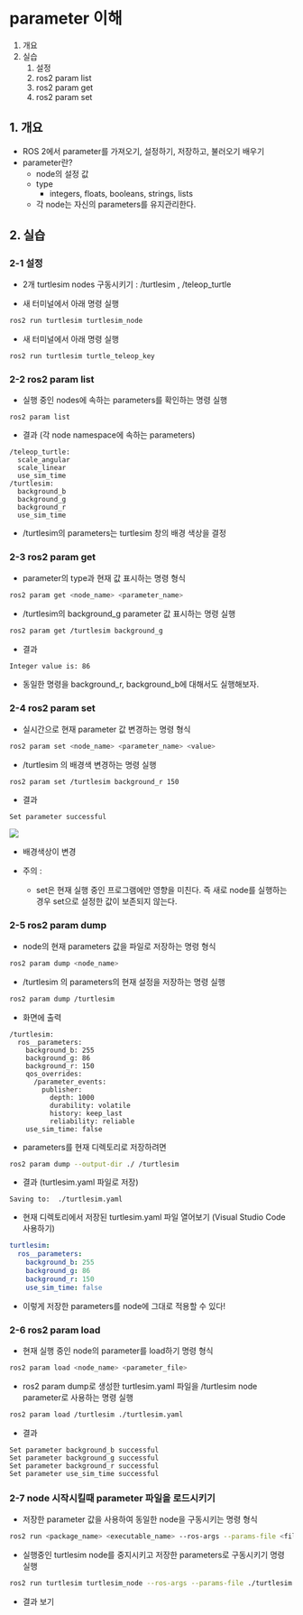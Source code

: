 # parameter 이해
1. 개요
2. 실습
   1. 설정
   2. ros2 param list
   3. ros2 param get
   4. ros2 param set
## 1. 개요
* ROS 2에서 parameter를 가져오기, 설정하기, 저장하고, 불러오기 배우기
* parameter란?
  * node의 설정 값
  * type
    * integers, floats, booleans, strings, lists
  * 각 node는 자신의 parameters를 유지관리한다.

## 2. 실습
### 2-1 설정
* 2개 turtlesim nodes 구동시키기 : /turtlesim ,  /teleop_turtle 

* 새 터미널에서 아래 명령 실행
```bash
ros2 run turtlesim turtlesim_node
```

* 새 터미널에서 아래 명령 실행
```bash
ros2 run turtlesim turtle_teleop_key
```

### 2-2 ros2 param list
* 실행 중인 nodes에 속하는 parameters를 확인하는 명령 실행
```
ros2 param list
```

* 결과 (각 node namespace에 속하는 parameters)
```
/teleop_turtle:
  scale_angular
  scale_linear
  use_sim_time
/turtlesim:
  background_b
  background_g
  background_r
  use_sim_time
```
   * /turtlesim의 parameters는 turtlesim 창의 배경 색상을 결정

### 2-3 ros2 param get
* parameter의 type과 현재 값 표시하는 명령 형식
```bash
ros2 param get <node_name> <parameter_name>
```

* /turtlesim의 background_g parameter 값 표시하는 명령 실행
```bash
ros2 param get /turtlesim background_g
```

* 결과
```bash
Integer value is: 86
```

* 동일한 명령을 background_r, background_b에 대해서도 실행해보자.

### 2-4 ros2 param set
* 실시간으로 현재 parameter 값 변경하는 명령 형식
```bash
ros2 param set <node_name> <parameter_name> <value>
```

* /turtlesim 의 배경색 변경하는 명령 실행
```bash
ros2 param set /turtlesim background_r 150
```

* 결과
```
Set parameter successful
```

![](https://docs.ros.org/en/humble/_images/set.png)
   * 배경색상이 변경

* 주의 :
  * set은 현재 실행 중인 프로그램에만 영향을 미친다. 즉 새로 node를 실행하는 경우 set으로 설정한 값이 보존되지 않는다.

### 2-5 ros2 param dump
* node의 현재 parameters 값을 파일로 저장하는 명령 형식
```bash
ros2 param dump <node_name>
```

* /turtlesim 의 parameters의 현재 설정을 저장하는 명령 실행
```bash
ros2 param dump /turtlesim
```

* 화면에 출력
```
/turtlesim:
  ros__parameters:
    background_b: 255
    background_g: 86
    background_r: 150
    qos_overrides:
      /parameter_events:
        publisher:
          depth: 1000
          durability: volatile
          history: keep_last
          reliability: reliable
    use_sim_time: false
```

* parameters를 현재 디렉토리로 저장하려면
```bash
ros2 param dump --output-dir ./ /turtlesim
```

* 결과 (turtlesim.yaml 파일로 저장)
```
Saving to:  ./turtlesim.yaml
```

* 현재 디렉토리에서 저장된 turtlesim.yaml 파일 열어보기 (Visual Studio Code 사용하기)
```yaml
turtlesim:
  ros__parameters:
    background_b: 255
    background_g: 86
    background_r: 150
    use_sim_time: false
```
* 이렇게 저장한 parameters를 node에 그대로 적용할 수 있다!

### 2-6 ros2 param load
* 현재 실행 중인 node의 parameter를 load하기 명령 형식
```bash
ros2 param load <node_name> <parameter_file>
```

* ros2 param dump로 생성한 turtlesim.yaml 파일을 /turtlesim node parameter로 사용하는 명령 실행
```bash
ros2 param load /turtlesim ./turtlesim.yaml
```

* 결과
```
Set parameter background_b successful
Set parameter background_g successful
Set parameter background_r successful
Set parameter use_sim_time successful
```

### 2-7 node 시작시킬때 parameter 파일을 로드시키기
* 저장한 parameter 값을 사용하여 동일한 node을 구동시키는 명령 형식
```bash
ros2 run <package_name> <executable_name> --ros-args --params-file <file_name>
```

* 실행중인 turtlesim node를 중지시키고 저장한 parameters로 구동시키기 명령 실행
```bash
ros2 run turtlesim turtlesim_node --ros-args --params-file ./turtlesim.yaml
```

* 결과 보기
